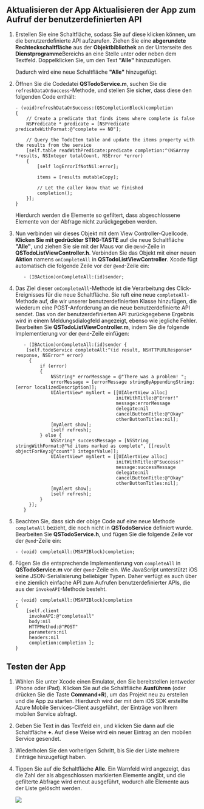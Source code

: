 ## <a name="update-app"></a><span class="short-header">Aktualisieren der App </span>Aktualisieren der App zum Aufruf der benutzerdefinierten API

1.  Erstellen Sie eine Schaltfläche, sodass Sie auf diese klicken können, um die benutzerdefinierte API aufzurufen. Ziehen Sie eine **abgerundete Rechteckschaltfläche** aus der **Objektbibliothek** an der Unterseite des **Dienstprogramme**Bereichs an eine Stelle unter oder neben dem Textfeld. Doppelklicken Sie, um den Text **"Alle"** hinzuzufügen.

    Dadurch wird eine neue Schaltfläche **"Alle"** hinzugefügt.

2.  Öffnen Sie die Codedatei **QSTodoService.m**, suchen Sie die `refreshDataOnSuccess`-Methode, und stellen Sie sicher, dass diese den folgenden Code enthält:

        - (void)refreshDataOnSuccess:(QSCompletionBlock)completion
        {          
            // Create a predicate that finds items where complete is false
            NSPredicate * predicate = [NSPredicate predicateWithFormat:@"complete == NO"];

            // Query the TodoItem table and update the items property with the results from the service
            [self.table readWithPredicate:predicate completion:^(NSArray *results, NSInteger totalCount, NSError *error)
            {
                [self logErrorIfNotNil:error];

                items = [results mutableCopy];

                // Let the caller know that we finished
                completion();
            }];                                 
        }

    Hierdurch werden die Elemente so gefiltert, dass abgeschlossene Elemente von der Abfrage nicht zurückgegeben werden.

3.  Nun verbinden wir dieses Objekt mit dem View Controller-Quellcode. **Klicken Sie mit gedrückter STRG-TASTE** auf die neue Schaltfläche **"Alle"**, und ziehen Sie sie mit der Maus vor die `@end`-Zeile in **QSTodoListViewController.h**. Verbinden Sie das Objekt mit einer neuen **Aktion** namens `onCompleteAll` in **QSTodoListViewController**. Xcode fügt automatisch die folgende Zeile vor der `@end`-Zeile ein:

           - (IBAction)onCompleteAll:(id)sender;

4.  Das Ziel dieser `onCompleteAll`-Methode ist die Verarbeitung des Click-Ereignisses für die neue Schaltfläche. Sie ruft eine neue `completeAll`-Methode auf, die wir unserer benutzerdefinierten Klasse hinzufügen, die wiederum eine POST-Anforderung an die neue benutzerdefinierte API sendet. Das von der benutzerdefinierten API zurückgegebene Ergebnis wird in einem Meldungsdialogfeld angezeigt, ebenso wie jegliche Fehler. Bearbeiten Sie **QSTodoListViewController.m**, indem Sie die folgende Implementierung vor der `@end`-Zeile einfügen:

           - (IBAction)onCompleteAll:(id)sender {
            [self.todoService completeAll:^(id result, NSHTTPURLResponse* response, NSError* error)
             {
                 if (error)
                 {
                     NSString* errorMessage = @"There was a problem! ";
                     errorMessage = [errorMessage stringByAppendingString:[error localizedDescription]];
                     UIAlertView* myAlert = [[UIAlertView alloc]
                                             initWithTitle:@"Error!"
                                             message:errorMessage
                                             delegate:nil
                                             cancelButtonTitle:@"Okay"
                                             otherButtonTitles:nil];
                     [myAlert show];
                     [self refresh];
                 } else {
                     NSString* successMessage = [NSString stringWithFormat:@"%d items marked as complete", [[result objectForKey:@"count"] integerValue]];                   
                     UIAlertView* myAlert = [[UIAlertView alloc]
                                             initWithTitle:@"Success!"
                                             message:successMessage
                                             delegate:nil
                                             cancelButtonTitle:@"Okay"
                                             otherButtonTitles:nil];
                     [myAlert show];
                     [self refresh];
                 }
             }];
           }

5.  Beachten Sie, dass sich der obige Code auf eine neue Methode `completeAll` bezieht, die noch nicht in **QSTodoService** definiert wurde. Bearbeiten Sie **QSTodoService.h**, und fügen Sie die folgende Zeile vor der `@end`-Zeile ein:

        - (void) completeAll:(MSAPIBlock)completion;

6.  Fügen Sie die entsprechende Implementierung von `completeAll` in **QSTodoService.m** vor der `@end`-Zeile ein. Wie JavaScript unterstützt iOS keine JSON-Serialisierung beliebiger Typen. Daher verfügt es auch über eine ziemlich einfache API zum Aufrufen benutzerdefinierter APIs, die aus der `invokeAPI`-Methode besteht.

        - (void) completeAll:(MSAPIBlock)completion
        {
            [self.client
             invokeAPI:@"completeall"
             body:nil
             HTTPMethod:@"POST"
             parameters:nil
             headers:nil
             completion:completion ];
        }

## <a name="test-app"></a>Testen der App

1.  Wählen Sie unter Xcode einen Emulator, den Sie bereitstellen (entweder iPhone oder iPad). Klicken Sie auf die Schaltfläche **Ausführen** (oder drücken Sie die Taste **Command+R**), um das Projekt neu zu erstellen und die App zu starten. Hierdurch wird der mit dem iOS SDK erstellte Azure Mobile Services-Client ausgeführt, der Einträge von Ihrem mobilen Service abfragt.

2.  Geben Sie Text in das Textfeld ein, und klicken Sie dann auf die Schaltfläche **+**. Auf diese Weise wird ein neuer Eintrag an den mobilen Service gesendet.

3.  Wiederholen Sie den vorherigen Schritt, bis Sie der Liste mehrere Einträge hinzugefügt haben.

4.  Tippen Sie auf die Schaltfläche **Alle**. Ein Warnfeld wird angezeigt, das die Zahl der als abgeschlossen markierten Elemente angibt, und die gefilterte Abfrage wird erneut ausgeführt, wodurch alle Elemente aus der Liste gelöscht werden.

    ![][0]

  [0]: ./media/mobile-services-ios-call-custom-api/mobile-custom-api-ios-completed.png
